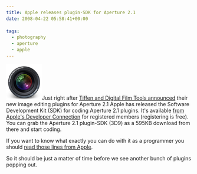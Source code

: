 ```yaml
---
title: Apple releases plugin-SDK for Aperture 2.1
date: 2008-04-22 05:58:41+00:00

tags:
  - photography
  - aperture
  - apple
---
```


![Aperture](../media/aperture97.png)Just right after [Tiffen and Digital Film Tools announced](http://www.kremalicious.com/2008/04/first-aperture-adjustment-plugins-have-arrived/) their new image editing plugins for Aperture 2.1 Apple has released the Software Development Kit (SDK) for coding Aperture 2.1 plugins. It's available [from Apple's Developer Connection](https://connect.apple.com/cgi-bin/WebObjects/MemberSite.woa/wa/getSoftware?bundleID=20044) for registered members (registering is free). You can grab the Aperture 2.1 plugin-SDK (3D9) as a 595KB download from there and start coding.

<!-- more -->

If you want to know what exactly you can do with it as a programmer you should [read those lines from Apple](http://developer.apple.com/appleapplications/aperturesdk.html).

So it should be just a matter of time before we see another bunch of plugins popping out.
